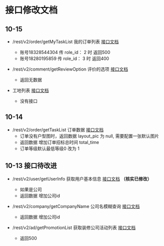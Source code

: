 ﻿# 接口修改文档

## 10-15

- /rest/v2/order/getMyTaskList 我的订单列表 [接口文档](./api/getMyTaskList.md)
  - 账号18328544304 传 role_id： 2 时 返回500
  - 账号18280195859 传 role_id： 3 时 返回400

- /rest/v2/comment/getReviewOption 评价的选项 [接口文档](./api/getReviewOption.md)
  - 返回无数据

- 工地列表 [接口文档](./api/getWorkingProjectList.md)
  - 没有接口

## 10-14

- /rest/v2/order/getTaskList 订单数据 [接口文档](./api/getTaskList.md)
  - 订单没有户型图时，返回数据 layout_pic 为 null, 需要配置一张默认图片
  - 返回数据 增加订单招标总时间 total_time
  - 订单等级默认最低等级0 改为 1

## 10-13 接口待改进

- /rest/v2/user/getUserInfo  获取用户基本信息 [接口文档](./api/getUserInfo.md) **（核实已修改）**
  - 如果是公司
  - 返回数据 增加公司id

- /rest/v2/company/getCompanyName  公司名模糊查询 [接口文档](./api/getCompanyName.md)
  - 返回数据 增加公司id

- /rest/v2/ad/getPromotionList  获取装修公司活动列表 [接口文档](./api/getPromotionList.md)
  - 返回500